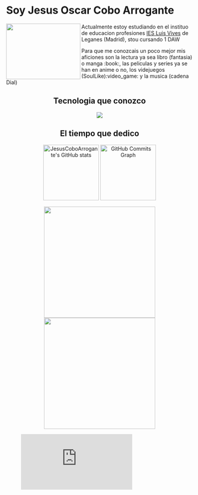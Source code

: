 <h1 align:"center">Soy Jesus Oscar Cobo Arrogante</h1>
<img src="https://user-images.githubusercontent.com/146002181/273465894-b24741d8-2e84-4de6-b9e4-9bfd6e7a5f4a.png" width="200" height="150"align=left >
<p>Actualmente estoy estudiando en el instituo de educacion profesiones <a href="https://www.iesluisvives.es" >IES Luis Vives</a> de Leganes (Madrid), stou cursando 1 DAW</p>
<p >Para que me conozcais un poco mejor mis aficiones son la lectura ya sea libro (fantasia) o manga :book:, las peliculas y series ya se han en anime o no, los videjuegos (SoulLike):video_game: y la musica (cadena Dial)</p>

<h2 align="center">Tecnologia que conozco</h2>

<p align="center"><img src =https://skillicons.dev/icons?i=html,css,kotlin,vscode,idea,github</p>
  
<h2 align=center>El tiempo que dedico</h2>
<p align="center">
  <a href="https://github-readme-stats.vercel.app/api?username=JesusCoboArrogante&show_icons=true&theme=github_dark&show_icons=true&rank_icon=github"><img loading="lazy" src="https://github-readme-stats.vercel.app/api?username=JesusCoboArrogante&show_icons=true&hide=&count_private=true&title_color=0891b2&text_color=ffffff&icon_color=0891b2&bg_color=27272a&hide_border=true&show_icons=true&rank_icon=github" alt="JesusCoboArrogante's GitHub stats" height="150"/></a>
<a href="https://github-readme-activity-graph.vercel.app/graph?username=JesusCoboArrogante&theme=react-dark"><img loading="lazy" src="https://github-readme-activity-graph.vercel.app/graph?username=JesusCoboArrogante&bg_color=27272a&color=ffffff&line=0891b2&point=ffffff&area_color=27272a&area=true&hide_border=true&custom_title=JesusCoboArrogante%20GitHub%20Commits%20Graph" alt="GitHub Commits Graph" height="150"/></a>
</p>

<p align="center">
<img src="https://wakatime.com/share/@018b1188-b25a-4e30-94b5-cdcd328c192c/60494c3e-f017-4e1c-9843-dd120345105e.svg" height= 300></img>
 <img src="https://wakatime.com/share/@018b1188-b25a-4e30-94b5-cdcd328c192c/60494c3e-f017-4e1c-9843-dd120345105e.svg" height= 300></img>
 </p>



<figure><embed src="https://wakatime.com/share/@018b1188-b25a-4e30-94b5-cdcd328c192c/8ca389ad-5cf2-4e74-8260-73aae3b789c8.svg"></embed></figure>



